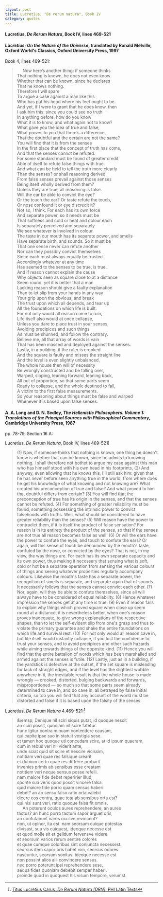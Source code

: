 ```yaml
---
layout: post
title: Lucretius, "De rerum natura", Book IV
category: quotes
---
```


#### Lucretius, *De Rerum Natura*, Book IV, lines 469-521

#### *Lucretius: On the Nature of the Universe*, translated by Ronald Melville, Oxford World's Classics, Oxford University Press, 1997

Book 4, lines 469-521: 

> &emsp; Now here’s another thing: if someone thinks  
> That nothing is known, he does not even know  
> Whether that can be known, since he declares  
> That he knows nothing.  
> Therefore I will spare  
> To argue a case against a man like this  
> Who has put his head where his feet ought to be.  
> And yet, if I were to grant that he does know, then  
> I ask him this: since you could see no truth  
> In anything before, how do you know  
> What it is to know, and what again not to know?  
> What gave you the idea of true and false,  
> What proves to you that there’s a difference,  
> That the doubtful and the certain are not the same?  
> You will find that it is from the senses  
> In the first place that the concept of truth has come,  
> And that the senses cannot be refuted.  
> For some standard must be found of greater credit  
> Able of itself to refute false things with true.  
> And what can be held to tell the truth more clearly  
> Than the senses? or shall reasoning derived  
> From false senses prevail against those senses  
> Being itself wholly derived from them?  
> Unless they are true, all reasoning is false.  
> Will the ear be able to convict the eye?  
> Or the touch the ear? Or taste refute the touch,  
> Or nose confound it or eye discredit it?  
> Not so, I think. For each has its own force  
> And separate power, so it needs must be  
> That softness and cold or heat and colour each  
> Is separately perceived and separately  
> We see whatever is involved in colour.  
> The taste in our mouth has its separate power, and smells  
> Have separate birth, and sounds. So it must be  
> That one sense never can refute another  
> Nor can they possibly convict themselves  
> Since each must always equally be trusted.  
> Accordingly whatever at any time  
> Has seemed to the senses to be true, is true.  
> And if reason cannot explain the cause  
> Why objects seen as square close to at a distance  
> Seem round, yet it is better that a man  
> Lacking reason should give a faulty explanation  
> Than to let slip from your hands in any way  
> Your grip upon the obvious, and break  
> The trust upon which all depends, and tear up  
> All the foundations on which life is built.  
> For not only would all reason come to ruin,  
> Life itself also would at once collapse,  
> Unless you dare to place trust in your senses,  
> Avoiding precipices and such things  
> As must be shunned, and follow the contrary.  
> Believe me, all that array of words is vain  
> That has been massed and deployed against the senses.  
> Lastly, in a building, if the ruler is crooked  
> And the square is faulty and misses the straight line  
> And the level is even slightly unbalanced,  
> The whole house then will of necessity  
> Be wrongly constructed and be falling over,  
> Warped, sloping, leaning forward, leaning back,  
> All out of proportion, so that some parts seem  
> Ready to collapse, and the whole destined to fall,  
> A victim to the first false measurements.  
> So your reasoning about things must be false and warped  
> Whenever it is based upon false senses.

#### A. A. Long and D. N. Sedley, *The Hellenistic Philosophers. Volume 1: Translations of the Principal Sources with Philosophical Commentary*, Cambridge University Press, 1987

pp. 78-79, Section 16 A:

Lucretius, *De Rerum Natura*, Book IV, lines 469-521)

> (1) Now, if someone thinks that nothing is known, one thing he doesn't know is whether that can be known, since he admits to knowing nothing. I shall therefore not bothet to argue my case against this man who has himself stood with his own head in his footprints, (2) And anyway, even allowing that he knows this, I'll still ask him: given that he has never before seen anything true in the world, from where does he get his knowledge of what knowing and not knowing are? What created his preconception of true and false? And what proved to him that doubtful differs from certain? (3) You will find that the preconception of true has its origin in the senses, and that the senses cannot be refuted. (4) For something of greater reliability must be found, something possessing the intrinsic power to convict falsehoods with truths. Well, what should be considered to have greater reliability than the senses? (5) Will reason have the power to contradict them, if it is itself the product of false sensation? For reason is in its entirety the product of the senses, so that if the senses are not true all reason becomes false as well. (6) Or will the ears have the power to confute the eyes, and touch to confute the ears? Or again, will this sense of touch be denounced by the mouth's taste, confuted by the nose, or convicted by the eyes? That is not, in my view, the way things are. For each has its own separate capacity and its own power, thus making it necessary that sensing what is soft, cold or hot be a separate operation from sensing the various colours of things and seeing whatever properties regularly accompany colours. Likewise the mouth's taste has a separate power, the recognition of smells is separate, and separate again that of sounds. It necessarily follows that the senses cannot convict each other. (7) Nor, again, will they be able to confute themselves, since all will always have to be considered of equal reliability. (8) Hence whatever impression the senses get at any time is true. (9) Even if reason fails to explain why things which proved square when close up seem round at a distance, it is nevertheless better, when one's reason proves inadequate, to give wrong explanations of the respective shapes, than to let the self-evident slip from one's grasp and thus to violate the primary guarantee and shake the entire foundations on which life and survival rest. (10) For not only would all reason cave in, but life itself would instantly collapse, if you lost the confidence to trust your senses, and to avoid precipices and other such hazards while aiming towards things of the opposite kind. (11) Hence you will find that the entire battalion of words which has been marshalled and armed against the senses is futile. (12) Lastly, just as in a building, if the yardstick is defective at the outset, if the set square is misleading for lack of straight edges, and if the level has the slightest wobble anywhere in it, the inevitable result is that the whole house is made wrongly — crooked, distorted, bulging backwards and forwards, misproportioned — so much so that some parts seem already determined to cave in, and do cave in, all betrayed by false initial criteria, so too you will find that any account of the world must be distorted and false if it is based upon the falsity of the senses.

Lucretius, *De Rerum Natura* 4.469-521:[^1]

[^1]: [Titus Lucretius Carus, *De Rerum Natura \[DRN\]*. PHI Latin Texts](https://latin.packhum.org/loc/550/1/0#3)

> &\emsp; Denique nil sciri siquis putat, id quoque nescit  
> an sciri possit, quoniam nil scire fatetur.  
> hunc igitur contra minuam contendere causam,  
> qui capite ipse suo in statuit vestigia sese.  
> et tamen hoc quoque uti concedam scire, at id ipsum quaeram,  
> cum in rebus veri nil viderit ante,  
> unde sciat quid sit scire et nescire vicissim,  
> notitiam veri quae res falsique crearit  
> et dubium certo quae res differre probarit.  
> invenies primis ab sensibus esse creatam  
> notitiem veri neque sensus posse refelli.  
> nam maiore fide debet reperirier illud,  
> sponte sua veris quod possit vincere falsa.  
> quid maiore fide porro quam sensus haberi  
> debet? an ab sensu falso ratio orta valebit  
> dicere eos contra, quae tota ab sensibus orta est?  
> qui nisi sunt veri, ratio quoque falsa fit omnis.  
> &emsp; An poterunt oculos aures reprehendere, an aures  
> tactus? an hunc porro tactum sapor arguet oris,  
> an confutabunt nares oculive revincent?  
> non, ut opinor, ita est. nam seorsum cuique potestas  
> divisast, sua vis cuiquest, ideoque necesse est  
> et quod molle sit et gelidum fervensve videre  
> et seorsum varios rerum sentire colores  
> et quae cumque coloribus sint coniuncta necessest.  
> seorsus item sapor oris habet vim, seorsus odores  
> nascuntur, seorsum sonitus. ideoque necesse est  
> non possint alios alii convincere sensus.  
> nec porro poterunt ipsi reprehendere sese,  
> aequa fides quoniam debebit semper haberi.  
proinde quod in quoquest his visum tempore, verumst.
